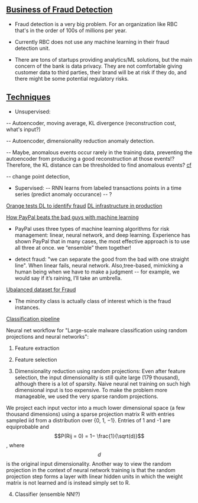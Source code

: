 
## [Business of Fraud Detection]()
- Fraud detection is a very big problem. For an organization like RBC that's in the order of 100s of millions per year. 

- Currently RBC does not use any machine learning in their fraud detection unit. 

- There are tons of startups providing analytics/ML solutions, but the main concern of the bank is data privacy. They are not comfortable giving customer data to third parties, their brand will be at risk if they do, and there might be some potential regulatory risks. 

## [Techniques]()
- Unsupervised: 

-- Autoencoder, moving average, KL divergence (reconstruction cost, what's input?)

-- Autoencoder, dimensionality reduction anomaly detection. 

-- Maybe, anomalous events occur rarely in the training data, preventing the autoencoder from producing a good reconstruction at those events!? Therefore, the KL distance can be thresholded to find anomalous events? [cf](https://www.ncbi.nlm.nih.gov/pmc/articles/PMC3193936/)


-- change point detection, 



- Supervised: 
-- RNN learns from labeled transactions points in a time series (predict anomaly occurance)
-- ?



[Orange tests DL to identify fraud](https://blogs.wsj.com/cio/2016/03/14/orange-tests-deep-learning-software-to-identify-fraud/)
[DL infrastructure in production](https://insights.ubuntu.com/2016/04/25/making-deep-learning-accessible-on-openstack/)


[How PayPal beats the bad guys with machine learning](http://www.infoworld.com/article/2907877/machine-learning/how-paypal-reduces-fraud-with-machine-learning.html)

- PayPal uses three types of machine learning algorithms for risk management: linear, neural network, and deep learning. Experience has shown PayPal that in many cases, the most effective approach is to use all three at once. we “ensemble” them together!

- detect fraud: "we can separate the good from the bad with one straight line". When linear fails, neural network. Also,tree-based, mimicking a human being when we have to make a judgment -- for example, we would say if it’s raining, I’ll take an umbrella.


[Ubalanced dataset for Fraud](http://rvc.eng.miami.edu/Paper/2015/Yan_ISM2015.pdf)

- The minority class is actually class of interest which is the fraud instances.



[Classification pipeline]()

Neural net workflow for "Large-scale malware classification using random projections and neural networks":

1. Feature extraction
2. Feature selection

3. Dimensionality reduction using random projections: Even after feature selection, the input dimensionality is still quite large (179 thousand), although there is a lot of sparsity. Naive neural net training on such high dimensional input is too expensive. To make the problem more manageable, we used the very sparse random projections. 

We project each input vector into a much lower dimensional space (a few thousand dimensions) using a sparse projection matrix R with entries sampled iid from a distribution over {0, 1, −1}. Entries of 1 and -1 are equiprobable and $$P(Rij = 0) = 1− \frac{1}{\sqrt(d)}$$, where $$d$$ is the original input dimensionality. Another way to view the random projection in the context of neural network training is that the random projection step forms a layer with linear hidden units in which the weight matrix is not learned and is instead simply set to R.

4. Classifier (ensemble NN!?)



